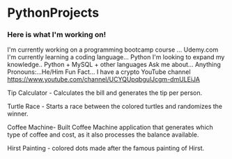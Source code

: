 # PythonProjects
### Here is what I'm working on!


I'm currently working on a programming bootcamp course ... Udemy.com
I'm currently learning a coding language... Python
I'm looking to expand my knowledge.. Python + MySQL + other languages
Ask me about... Anything
Pronouns:...He/Him
Fun Fact... I have a crypto YouTube channel https://www.youtube.com/channel/UCYQUpqbgulJcgm-dmULEiJA

Tip Calculator - Calculates the bill and generates the tip per person. 

Turtle Race - Starts a race between the colored turtles and randomizes the winner.

Coffee Machine- Built Coffee Machine application that generates which type of coffee and cost, as it also processes the balance available.

Hirst Painting - colored dots made after the famous painting of Hirst.
